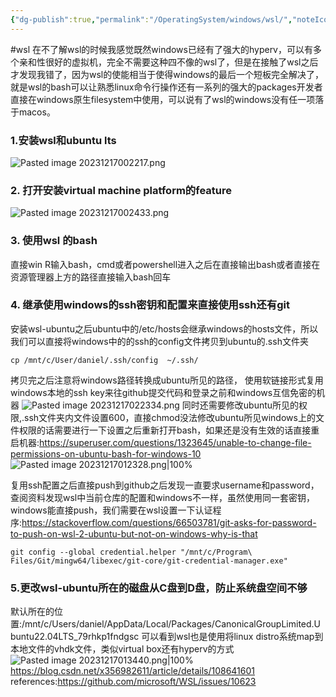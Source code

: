 ```yaml
---
{"dg-publish":true,"permalink":"/OperatingSystem/windows/wsl/","noteIcon":"3"}
---
```


#wsl
在不了解wsl的时候我感觉既然windows已经有了强大的hyperv，可以有多个亲和性很好的虚拟机，完全不需要这种四不像的wsl了，但是在接触了wsl之后才发现我错了，因为wsl的使能相当于使得windows的最后一个短板完全解决了，就是wsl的bash可以让熟悉linux命令行操作还有一系列的强大的packages开发者直接在windows原生filesystem中使用，可以说有了wsl的windows没有任一项落于macos。
### 1.安装wsl和ubuntu lts

![Pasted image 20231217002217.png](/img/user/pics/Pasted%20image%2020231217002217.png)


### 2. 打开安装virtual machine platform的feature
![Pasted image 20231217002433.png](/img/user/pics/Pasted%20image%2020231217002433.png)

### 3. 使用wsl 的bash
直接win R输入bash，cmd或者powershell进入之后在直接输出bash或者直接在资源管理器上方的路径直接输入bash回车
### 4. 继承使用windows的ssh密钥和配置来直接使用ssh还有git
安装wsl-ubuntu之后ubuntu中的/etc/hosts会继承windows的hosts文件，所以我们可以直接将windows中的的ssh的config文件拷贝到ubuntu的.ssh文件夹
```
cp /mnt/c/User/daniel/.ssh/config  ~/.ssh/
```

拷贝完之后注意将windows路径转换成ubuntu所见的路径，
使用软链接形式复用windows本地的ssh key来往github提交代码和登录之前和windows互信免密的机器
![Pasted image 20231217022334.png](/img/user/pics/Pasted%20image%2020231217022334.png)
同时还需要修改ubuntu所见的权限,.ssh文件夹内文件设置600，直接chmod没法修改ubuntu所见windows上的文件权限的话需要进行一下设置之后重新打开bash，如果还是没有生效的话直接重启机器:https://superuser.com/questions/1323645/unable-to-change-file-permissions-on-ubuntu-bash-for-windows-10
![Pasted image 20231217012328.png|100%](/img/user/pics/Pasted%20image%2020231217012328.png)

复用ssh配置之后直接push到github之后发现一直要求username和password，查阅资料发现wsl中当前仓库的配置和windows不一样，虽然使用同一套密钥，windows能直接push，我们需要在wsl设置一下认证程序:https://stackoverflow.com/questions/66503781/git-asks-for-password-to-push-on-wsl-2-ubuntu-but-not-on-windows-why-is-that
```
git config --global credential.helper "/mnt/c/Program\ Files/Git/mingw64/libexec/git-core/git-credential-manager.exe"
```
### 5.更改wsl-ubuntu所在的磁盘从C盘到D盘，防止系统盘空间不够
默认所在的位置:/mnt/c/Users/daniel/AppData/Local/Packages/CanonicalGroupLimited.Ubuntu22.04LTS_79rhkp1fndgsc
可以看到wsl也是使用将linux distro系统map到本地文件的vhdk文件，类似virtual box还有hyperv的方式
![Pasted image 20231217013440.png|100%](/img/user/pics/Pasted%20image%2020231217013440.png)
https://blog.csdn.net/x356982611/article/details/108641601
references:https://github.com/microsoft/WSL/issues/10623